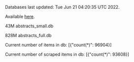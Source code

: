Databases last updated: Tue Jun 21 04:20:35 UTC 2022. 

Available [here](https://github.com/cbeauhilton/ash-db/releases).


43M	abstracts_small.db

828M	abstracts_full.db

Current number of items in db:
[{"count(*)": 96904}]

Current number of scraped items in db:
[{"count(*)": 93608}]
